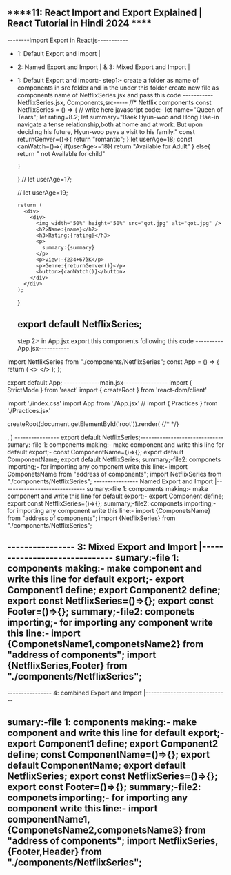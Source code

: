 ****11: React Import and Export Explained | React Tutorial in Hindi 2024 ****
--------------------------------------------
--------Import Export in Reactjs-----------
* 1: Default Export and Import |
* 2: Named Export and Import |
& 3: Mixed Export and Import |


* 1: Default Export and Import:-
step1:- create a folder as name of components in src folder and in the under this folder create new file as components name of NetflixSeries.jsx and pass this code
-----------NetflixSeries.jsx, Components,src-----
//* Netflix components
const NetflixSeries = () => {
    // write here javascript code:-
    let name="Queen of Tears";
    let rating=8.2;
    let summary="Baek Hyun-woo and Hong Hae-in navigate a tense relationship,both at home and at work. But upon deciding his future, Hyun-woo pays a visit to his family."
    const returnGenver=()=>{
      return "romantic";
    }
    let userAge=18;
    const canWatch=()=>{
      if(userAge>=18){
        return "Available for Adult"
      }
      else{
        return " not Available for child"
    
      }
    }
    // let userAge=17;
    
    // let userAge=19;
    
      return (
        <div>
          <div>
            <img width="50%" height="50%" src="qot.jpg" alt="qot.jpg" />
            <h2>Name:{name}</h2>
            <h3>Rating:{rating}</h3>
            <p>
              summary:{summary}
            </p>
            <p>view:-{234+67}K</p>
            <p>Genre:{returnGenver()}</p>
            <button>{canWatch()}</button>
          </div>
        </div>
      );
     
    }
    

    export default NetflixSeries;
    ------------------------------------
    step 2:- in App.jsx export this components following this code
    ----------App.jsx-----------
    
import NetflixSeries from "./components/NetflixSeries";
 const App = () => {
  return (
         <>
     <NetflixSeries />
     <NetflixSeries />
          </>
    );
};

export default App;
-------------main.jsx----------------
import { StrictMode } from 'react'
import { createRoot } from 'react-dom/client'


import './index.css'
import App from './App.jsx'
// import { Practices } from './Practices.jsx'

createRoot(document.getElementById('root')).render(
  <StrictMode>
    <App />
    {/* <Practices /> */}
    
  </StrictMode>,
)
---------------- export default NetflixSeries;------------------------------
sumary:-file 1: components making:-
make component and write this line for default export;-
const ComponentName=()=>{};
export default ComponentName;
export default NetflixSeries;
summary;-file2: componets importing;-
for importing any component write this line:-
import ComponetsName from "address of components";
import NetflixSeries from "./components/NetflixSeries";
----------------  Named Export and Import |------------------------------
sumary:-file 1: components making:-
make component and write this line for default export;-
export Component define;
export const NetflixSeries=()=>{};
summary;-file2: componets importing;-
for importing any component write this line:-
import {ComponetsName} from "address of components";
import {NetflixSeries} from "./components/NetflixSeries";

----------------  3: Mixed Export and Import |------------------------------
sumary:-file 1: components making:-
make component and write this line for default export;-
export Component1 define;
export Component2 define;
export const NetflixSeries=()=>{};
export const Footer=()=>{};
summary;-file2: componets importing;-
for importing any component write this line:-
import {ComponetsName1,componetsName2} from "address of components";
import {NetflixSeries,Footer} from "./components/NetflixSeries";
--------------------------------


----------------  4: combined Export and Import |------------------------------

sumary:-file 1: components making:-
make component and write this line for default export;-
export Component1 define;
export Component2 define;
const ComponentName=()=>{};
export default ComponentName;
export default NetflixSeries;
export const NetflixSeries=()=>{};
export const Footer=()=>{};
summary;-file2: componets importing;-
for importing any component write this line:-
import componentName1, {ComponetsName2,componetsName3} from "address of components";
import NetflixSeries, {Footer,Header} from "./components/NetflixSeries";
--------------------------------
